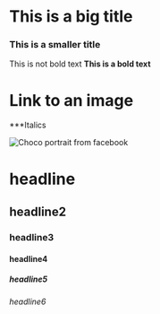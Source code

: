 # This is a big title
### This is a smaller title 
This is not bold text 
**This is a bold text** 

# Link to an image 

***Italics


![Choco portrait from facebook](http://cdn1-www.dogtime.com/assets/uploads/gallery/border-collie-dog-breed-pictures/1-facethreequarters.jpg)

# headline 
## headline2
### headline3
#### headline4
##### headline5
###### headline6
